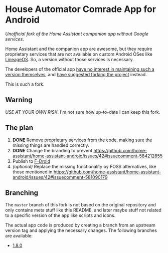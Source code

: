 # House Automator Comrade App for Android

_Unofficial fork of the Home Assistant companion app without Google services._

Home Assistant and the companion app are awesome,
but they require proprietary services that are not available
on custom Android OSes like [LineageOS](https://lineageos.org/).
So, a version without those services is necessary.

The developers of the official app
[have no interest in maintaining such a version
themselves](https://github.com/home-assistant/home-assistant-android/issues/42#issuecomment-584372676),
and [have suggested forking the project](https://github.com/home-assistant/home-assistant-android/issues/42#issuecomment-560160840) instead.

This is such a fork.

## Warning

_USE AT YOUR OWN RISK_. I'm not sure how up-to-date I can keep this fork.

## The plan

1. **DONE** Remove proprietary services from the code,
   making sure the missing things are handled correctly.
2. **DONE** Change the branding to prevent <https://github.com/home-assistant/home-assistant-android/issues/42#issuecomment-584212855>
3. Publish to [F-Droid](https://f-droid.org/)
4. _(optional)_ Replace the missing functionality by FOSS alternatives,
   like those mentioned in <https://github.com/home-assistant/home-assistant-android/issues/42#issuecomment-581090179>

## Branching

The `master` branch of this fork is not based on the original repository
and only contains meta stuff like this README,
and later maybe stuff not related to a specific version of the app like scripts
and icons.

The actual app code is produced by creating a branch from an upstream version
tag and applying the necessary changes.
The following branches are available:

* [1.8.0](https://github.com/jleeuwes/home-assistant-android-without-google/tree/1.8.0-without-google)

